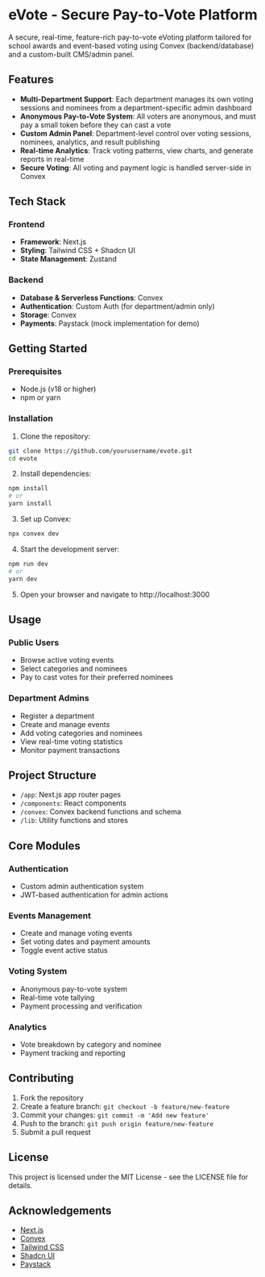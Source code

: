 # eVote - Secure Pay-to-Vote Platform

A secure, real-time, feature-rich pay-to-vote eVoting platform tailored for school awards and event-based voting using Convex (backend/database) and a custom-built CMS/admin panel.

## Features

- **Multi-Department Support**: Each department manages its own voting sessions and nominees from a department-specific admin dashboard
- **Anonymous Pay-to-Vote System**: All voters are anonymous, and must pay a small token before they can cast a vote
- **Custom Admin Panel**: Department-level control over voting sessions, nominees, analytics, and result publishing
- **Real-time Analytics**: Track voting patterns, view charts, and generate reports in real-time
- **Secure Voting**: All voting and payment logic is handled server-side in Convex

## Tech Stack

### Frontend
- **Framework**: Next.js
- **Styling**: Tailwind CSS + Shadcn UI
- **State Management**: Zustand

### Backend
- **Database & Serverless Functions**: Convex
- **Authentication**: Custom Auth (for department/admin only)
- **Storage**: Convex
- **Payments**: Paystack (mock implementation for demo)

## Getting Started

### Prerequisites
- Node.js (v18 or higher)
- npm or yarn

### Installation

1. Clone the repository:
```bash
git clone https://github.com/yourusername/evote.git
cd evote
```

2. Install dependencies:
```bash
npm install
# or
yarn install
```

3. Set up Convex:
```bash
npx convex dev
```

4. Start the development server:
```bash
npm run dev
# or
yarn dev
```

5. Open your browser and navigate to http://localhost:3000

## Usage

### Public Users
- Browse active voting events
- Select categories and nominees
- Pay to cast votes for their preferred nominees

### Department Admins
- Register a department
- Create and manage events
- Add voting categories and nominees
- View real-time voting statistics
- Monitor payment transactions

## Project Structure

- `/app`: Next.js app router pages
- `/components`: React components
- `/convex`: Convex backend functions and schema
- `/lib`: Utility functions and stores

## Core Modules

### Authentication
- Custom admin authentication system
- JWT-based authentication for admin actions

### Events Management
- Create and manage voting events
- Set voting dates and payment amounts
- Toggle event active status

### Voting System
- Anonymous pay-to-vote system
- Real-time vote tallying
- Payment processing and verification

### Analytics
- Vote breakdown by category and nominee
- Payment tracking and reporting

## Contributing

1. Fork the repository
2. Create a feature branch: `git checkout -b feature/new-feature`
3. Commit your changes: `git commit -m 'Add new feature'`
4. Push to the branch: `git push origin feature/new-feature`
5. Submit a pull request

## License

This project is licensed under the MIT License - see the LICENSE file for details.

## Acknowledgements

- [Next.js](https://nextjs.org/)
- [Convex](https://www.convex.dev/)
- [Tailwind CSS](https://tailwindcss.com/)
- [Shadcn UI](https://ui.shadcn.com/)
- [Paystack](https://paystack.com/)
